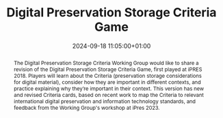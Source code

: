 ---
abstract: 'The Digital Preservation Storage Criteria Working Group would like to share
  a revision of the Digital Preservation Storage Criteria Game, first played at iPRES
  2018. Players will learn about the Criteria (preservation storage considerations
  for digital material), consider how they are important in different contexts, and
  practice explaining why they’re important in their context.

  This version has new and revised Criteria cards, based on recent work to map the
  Criteria to relevant international digital preservation and information technology
  standards, and feedback from the Working Group''s workshop at iPres 2023.'
creators:
- Cynthia Wu
- ' Eld Zierau'
- ' Jane Mandelbaum'
- ' Nancy McGovern'
- ' Sibyl Schaefer'
date: 2024-09-18 11:05:00+01:00
document_url: ''
grand_parent: iPRES
institutions: []
keywords:
- information technology for dp
- scaling up
landing_page_url: ''
language: eng
layout: publication
license: Creative Commons Zero (CC0-1.0)
notes_url: https://docs.google.com/document/d/1EpqhS1yogf1EkXxEsvlrgdWsdiCqR3NlRDoxBH8bUng/edit#heading=h.aar4tupij1po
parent: iPRES 2024
publication_type: game
size: null
slides_url: ''
source_name: iPRES
stream_url: ''
title: Digital Preservation Storage Criteria Game
year: 2024
---